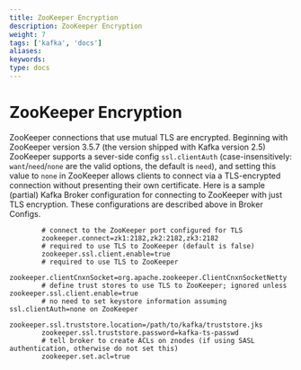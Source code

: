 ```yaml
---
title: ZooKeeper Encryption
description: ZooKeeper Encryption
weight: 7
tags: ['kafka', 'docs']
aliases: 
keywords: 
type: docs
---
```


# ZooKeeper Encryption 

ZooKeeper connections that use mutual TLS are encrypted. Beginning with ZooKeeper version 3.5.7 (the version shipped with Kafka version 2.5) ZooKeeper supports a sever-side config `ssl.clientAuth` (case-insensitively: `want`/`need`/`none` are the valid options, the default is `need`), and setting this value to `none` in ZooKeeper allows clients to connect via a TLS-encrypted connection without presenting their own certificate. Here is a sample (partial) Kafka Broker configuration for connecting to ZooKeeper with just TLS encryption. These configurations are described above in Broker Configs. 
    
    
            # connect to the ZooKeeper port configured for TLS
            zookeeper.connect=zk1:2182,zk2:2182,zk3:2182
            # required to use TLS to ZooKeeper (default is false)
            zookeeper.ssl.client.enable=true
            # required to use TLS to ZooKeeper
            zookeeper.clientCnxnSocket=org.apache.zookeeper.ClientCnxnSocketNetty
            # define trust stores to use TLS to ZooKeeper; ignored unless zookeeper.ssl.client.enable=true
            # no need to set keystore information assuming ssl.clientAuth=none on ZooKeeper
            zookeeper.ssl.truststore.location=/path/to/kafka/truststore.jks
            zookeeper.ssl.truststore.password=kafka-ts-passwd
            # tell broker to create ACLs on znodes (if using SASL authentication, otherwise do not set this)
            zookeeper.set.acl=true
